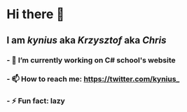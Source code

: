 # Hi there 👋
## I am **_kynius_** aka **_Krzysztof_** aka **_Chris_**
### - 🔭 I’m currently working on C# school's website
### - 📫 How to reach me: https://twitter.com/kynius_
### - ⚡ Fun fact: lazy

